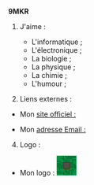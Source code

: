 **9MKR**

1. J'aime :
    * L'informatique ;
    * L'électronique ;
    * La biologie ;
    * La physique ;
    * La chimie ;
    * L'humour ;

2. Liens externes :

  * Mon [site officiel : ](https://9mkr-pages.github.io/9MKR/)
   
  * Mon [adresse Email : ](mailto:9mkr.wiki@gmail.com)

 4. Logo :
  - Mon logo :  ![Image](9MKR-small.png "Mon logo")
